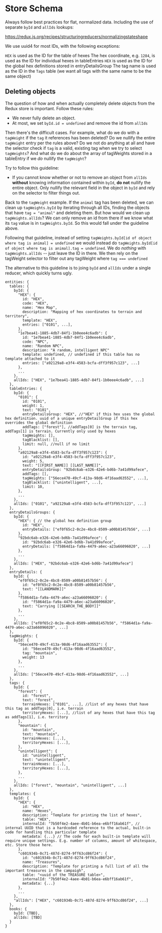 # Store Schema

Always follow best practices for flat, normalized data. Including the use of separate `byId` and `allIds` lookups:

https://redux.js.org/recipes/structuringreducers/normalizingstateshape

We use uuid4 for most IDs, with the following exceptions:

`HEX` is used as the ID for the table of hexes
The hex coordinate, e.g. `1284`, is used as the ID for individual hexes in tableEntries
`HEX` is used as the ID for the global hex definitions stored in entryDetailsGroup
The tag name is used as the ID in the `Tags` table (we want all tags with the same name to be the same object)

## Deleting objects

The question of how and when actually completely delete objects from the Redux store is important. Follow these rules:

* We never fully delete an object.
* At most, we set `byId.id = undefined` and remove the id from `allIds`

Then there's the difficult cases. For example, what do we do with a `tagWeight` if the `tag` it references has been deleted? Do we nullify the entire `tagWeight` entry per the rules above? Do we not do anything at all and have the selector check if `tag` is a valid, existing tag when we try to select `tagWeights`? And what do we do about the array of tagWeights stored in a tableEntry if we *do* nullify the `tagWeight`?

Try to follow this guideline:

* If you cannot know whether or not to remove an object from `allIds` **without** knowing information contained within `byId`, **do not** nullify the entire object. Only nullify the relevant field in the object in `byId` and rely on the selector to filter things out.

Back to the `tagWeight` example. If the `animal` tag has been deleted, we can clean up `tagWeights.byId` by iterating through all IDs, finding the objects that have `tag = "animal"` and deleting them. But how would we clean up `tagWeights.allIds`? We can only remove an id from there if we know what its `tag` value is in `tagWeights.byId`. So this would fall under the guideline above.

Following that guideline, instead of setting `tagWeights.byId[id of object where tag is animal] = undefined` we would instead do `tagWeights.byId[id of object where tag is animal].tag = undefined`. We do *nothing* with `tagWeights.allIds` -- just leave the ID in there. We then rely on the tagWeight selector to filter out any tagWeight where `tag === undefined`

The alternative to this guideline is to joing `byId` and `allIds` under a single reducer, which quickly turns ugly.

```
entities: {
  tables: {
    byId: {
      "HEX": {
        id: "HEX",
        code: "HEX",
        name: "Hex Map",
        description: "Mapping of hex coordinates to terrain and territory",
        template: "HEX",
        entries: ["0101", ...],
      },
      "1e7bea41-1885-4db7-84f1-1b0eee4c6adb": {
        id: "1e7bea41-1885-4db7-84f1-1b0eee4c6adb",
        code: "NPC",
        name: "Random NPC",
        description: "A random, intelligent NPC"
        template: undefined, // undefined if this table has no template attached to it
        entries: ["a92129a8-e3f4-4583-bcfa-dff3f957c123", ...]
      },
      ...
    },
    allIds: ["HEX", "1e7bea41-1885-4db7-84f1-1b0eee4c6adb", ...]
  },
  tableEntries: {
    byId: {
      "0101": {
        id: "0101",
        weight: 1,
        text: "0101",
        entryDetailsGroup: "HEX", //"HEX" if this hex uses the global hex definition. uuid of a unique entryDetailGroup if this hex overrides the global definition
        addTags: ["forest"], //addTags[0] is the terrain tag, addTags[1] is terrain. Currently only used by hexes
        tagWeights: [],
        tagBlacklist: [],
        limit: null, //null if no limit
      },
      "a92129a8-e3f4-4583-bcfa-dff3f957c123": {
        id: "a92129a8-e3f4-4583-bcfa-dff3f957c123",
        weight: 5,
        text: "[[FIRST_NAME]] [[LAST_NAME]]",
        entryDetailsGroup: "92bdc6ab-e326-42e6-bd6b-7a41d99afece",
        addTags: [],
        tagWeights: ["56ece470-49cf-413a-98d6-4f16aad63552", ...],
        tagBlacklist: ["unintelligent", ...],
        limit: 10,
      },
      ...
    },
    allIds: ["0101", "a92129a8-e3f4-4583-bcfa-dff3f957c123", ...]
  },
  entryDetailsGroups: {
    byId: {
      "HEX": { // the global hex definition group
        id: "HEX",
        entryDetails: ["ef0f65c2-0c2e-4bc8-8509-a00b81457b56", ...]
      },
      "92bdc6ab-e326-42e6-bd6b-7a41d99afece": {
        id: "92bdc6ab-e326-42e6-bd6b-7a41d99afece",
        entryDetails: ["f5864d1a-fa9a-4479-a6ec-a23a66096020", ...]
      },
      ...
    },
    allIds: ["HEX", "92bdc6ab-e326-42e6-bd6b-7a41d99afece"]
  },
  entryDetails: {
    byId: {
      "ef0f65c2-0c2e-4bc8-8509-a00b81457b56": {
        id: "ef0f65c2-0c2e-4bc8-8509-a00b81457b56",
        text: "[[LANDMARK]]"
      },
      "f5864d1a-fa9a-4479-a6ec-a23a66096020": {
        id: "f5864d1a-fa9a-4479-a6ec-a23a66096020",
        text: "Carrying [[SEARCH_THE_BODY]]"
      },
      ...
    },
    allIds: ["ef0f65c2-0c2e-4bc8-8509-a00b81457b56", "f5864d1a-fa9a-4479-a6ec-a23a66096020", ...]
  },
  tagWeights: {
    byId: {
      "56ece470-49cf-413a-98d6-4f16aad63552": {
        id: "56ece470-49cf-413a-98d6-4f16aad63552",
        tag: "mountain",
        weight: 13
      },
      ...
    },
    allIds: ["56ece470-49cf-413a-98d6-4f16aad63552", ...]
  },
  tags: {
    byId: {
      "forest": {
        id: "forest",
        text: "forest",
        terrainHexes: ["0101", ...], //list of any hexes that have this tag as addTags[0], i.e. terrain
        territoryHexes: [...], //list of any hexes that have this tag as addTags[1], i.e. territory
      },
      "mountain": {
        id: "mountain",
        text: "mountain",
        terrainHexes: [...],
        territoryHexes: [...],
      },
      "unintelligent": {
        id: "unintelligent",
        text: "unintelligent",
        terrainHexes: [...],
        territoryHexes: [...],
      },
      ...
    },
    allIds: ["forest", "mountain", "unintelligent", ...]
  },
  templates: {
    byId: {
      "HEX": {
        id: "HEX",
        name: "Hexes",
        description: "Template for printing the list of hexes",
        table: "HEX",
        internalId: "7b50f4e2-4aee-4b01-b6ea-e6bff16ab61f", // internal UUID that is a hardcoded reference to the actual, built-in code for handling this particular template
        metadata: {...} // The code for each built-in template will require unique settings. E.g. number of columns, amount of whitespace, etc. Store those here.
      },
      "c601934b-0c71-487d-8274-9ff63cd86f24": {
        id: "c601934b-0c71-487d-8274-9ff63cd86f24",
        name: "Treasures",
        description: "Template for printing a full list of all the important treasures in the campaigh",
        table: "<uuid of the TREASURE table>",
        internalId: "7b50f4e2-4aee-4b01-b6ea-e6bff16ab61f",
        metadata: {...}
      },
      ...
    },
    "allIds": ["HEX", "c601934b-0c71-487d-8274-9ff63cd86f24", ...]
  },
  books: {
    byId: {TBD},
    allIds: [TBD]
  }
}
```
